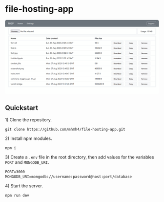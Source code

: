 # file-hosting-app

<img src="images/screenshot.png">

## Quickstart

1\) Clone the repository.

```
git clone https://github.com/mhmh4/file-hosting-app.git
```

2\) Install npm modules.

```
npm i
```

3\) Create a `.env` file in the root directory, then add values for the variables `PORT` and `MONGODB_URI`.

```
PORT=3000
MONGODB_URI=mongodb://username:password@host:port/database
```

4\) Start the server.

```
npm run dev
```
